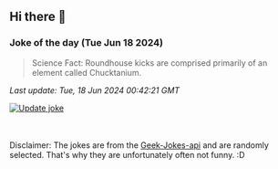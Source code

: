 ## Hi there 👋

### Joke of the day (Tue Jun 18 2024)
<!-- joke -->
>Science Fact: Roundhouse kicks are comprised primarily of an element called Chucktanium.
<!-- /joke -->

*Last update: Tue, 18 Jun 2024 00:42:21 GMT*

[![Update joke](https://github.com/nclskfm/nclskfm/actions/workflows/joke.yml/badge.svg)](https://github.com/nclskfm/nclskfm/actions/workflows/joke.yml)

<br><br>
Disclaimer: The jokes are from the [Geek-Jokes-api](https://github.com/sameerkumar18/geek-joke-api) and are randomly selected. That's why they are unfortunately often not funny. :D

